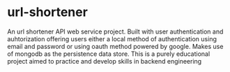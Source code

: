 # url-shortener
An url shortener API web service project. 
Built with user authentication and auhtorization offering users either a local method of authentication using email and password 
or using oauth method powered by google.
Makes use of mongodb as the persistence data store.
This is a purely educational project aimed to practice and develop skills in backend engineering

